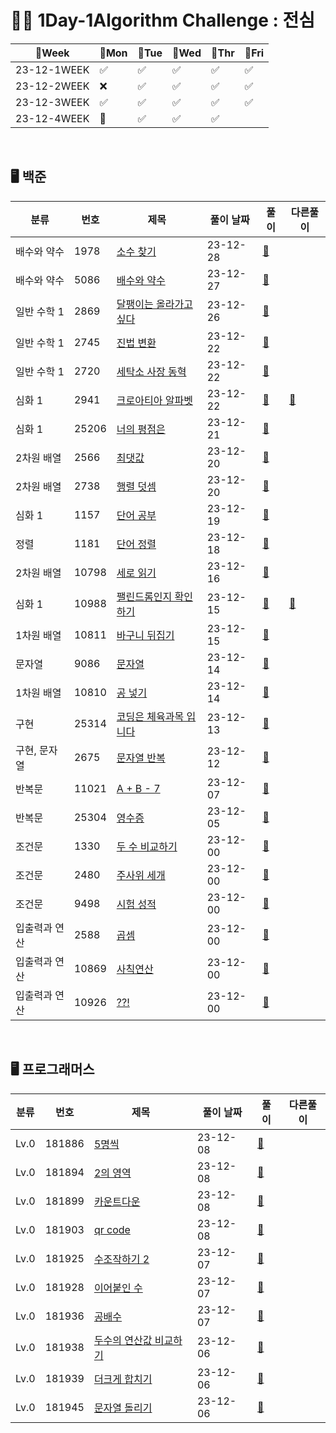 # 👩‍💻 1Day-1Algorithm Challenge : 전심

| 📆Week | 🔵Mon | 🔵Tue | 🔵Wed | 🔵Thr | 🔵Fri |
|--------| ---- | ---- | ---- |-------| ---- |
| 23-12-1WEEK | ✅    | ✅    | ✅    | ✅     | ✅    |
| 23-12-2WEEK | ❌    | ✅    | ✅    | ✅     | ✅     |
| 23-12-3WEEK | ✅    |  ✅  |  ✅  |   ✅    |  ✅    |
| 23-12-4WEEK | 🎅 | ✅ | ✅ | ✅ |  |

[//]: # (| --WEEK |     |    |    |     |      |   | |)

<br>



## 🖥️ 백준

| 분류      | 번호    | 제목                                                    | 풀이 날짜    | 풀이                                                         | 다른풀이                                                     |
|---------|-------|-------------------------------------------------------|----------| ------------------------------------------------------------ | ------------------------------------------------------------ |
| 배수와 약수 | 1978 | [소수 찾기](https://www.acmicpc.net/problem/1978) | 23-12-28 | [🔗](https://github.com/wholeheartedness/AlgorithmStudy/blob/main/BaekJoon/divisor_multiple_decimal/b1978/Main.java) |  |
| 배수와 약수 | 5086 | [배수와 약수](https://www.acmicpc.net/problem/5086) | 23-12-27 | [🔗](https://github.com/wholeheartedness/AlgorithmStudy/blob/main/BaekJoon/divisor_multiple_decimal/b5086/Main.java) |  |
| 일반 수학 1 | 2869 | [달팽이는 올라가고 싶다](https://www.acmicpc.net/problem/2869) | 23-12-26 | [🔗](https://github.com/wholeheartedness/AlgorithmStudy/blob/main/BaekJoon/Math1/b2869/Main.java) |  |
| 일반 수학 1 | 2745  | [진법 변환](https://www.acmicpc.net/problem/2745)         | 23-12-22 | [🔗](https://github.com/wholeheartedness/AlgorithmStudy/blob/main/BaekJoon/Math1/b2745/Main.java) |  |
| 일반 수학 1 | 2720  | [세탁소 사장 동혁](https://www.acmicpc.net/problem/2720)     | 23-12-22 | [🔗](https://github.com/wholeheartedness/AlgorithmStudy/blob/main/BaekJoon/Math1/b2720/Main.java) |  |
| 심화 1    | 2941  | [크로아티아 알파벳](https://www.acmicpc.net/problem/2941)     | 23-12-22 | [🔗](https://github.com/wholeheartedness/AlgorithmStudy/blob/main/BaekJoon/Advence1/b2941/Main.java) | [📝](https://github.com/wholeheartedness/AlgorithmStudy/blob/main/BaekJoon/Advence1/b2941/otherSolution.java) |
| 심화 1    | 25206 | [너의 평점은](https://www.acmicpc.net/problem/25206)       | 23-12-21 | [🔗](https://github.com/wholeheartedness/AlgorithmStudy/blob/main/BaekJoon/Advence1/b25206/Main.java) |  |
| 2차원 배열  | 2566  | [최댓값](https://www.acmicpc.net/problem/2566)           | 23-12-20 | [🔗](https://github.com/wholeheartedness/AlgorithmStudy/blob/main/BaekJoon/Two-Demensional-Array/b2566/Main.java) |  |
| 2차원 배열  | 2738  | [행렬 덧셈](https://www.acmicpc.net/problem/2738)         | 23-12-20 | [🔗](https://github.com/wholeheartedness/AlgorithmStudy/blob/main/BaekJoon/Two-Demensional-Array/b2738/Main.java) |  |
| 심화 1    | 1157  | [단어 공부](https://www.acmicpc.net/problem/1157)         | 23-12-19 | [🔗](https://github.com/wholeheartedness/AlgorithmStudy/blob/main/BaekJoon/implement/b1157/Main.java) |  |
| 정렬 | 1181  | [단어 정렬](https://www.acmicpc.net/problem/1181)         | 23-12-18 | [🔗](https://github.com/wholeheartedness/AlgorithmStudy/blob/main/BaekJoon/String/b1181/Main.java) |  |
| 2차원 배열  | 10798 | [세로 읽기](https://www.acmicpc.net/problem/10798)        | 23-12-16 | [🔗](https://github.com/wholeheartedness/AlgorithmStudy/blob/main/BaekJoon/String/b10798/Main.java) |  |
| 심화 1    | 10988 | [팰린드롬인지 확인하기](https://www.acmicpc.net/problem/10988)  | 23-12-15 | [🔗](https://github.com/wholeheartedness/AlgorithmStudy/blob/main/BaekJoon/String/b10988/Main.java) | [📝](https://github.com/wholeheartedness/AlgorithmStudy/blob/main/BaekJoon/String/b10988/otherSolution.java) |
| 1차원 배열  | 10811 | [바구니 뒤집기](https://www.acmicpc.net/problem/10811)      | 23-12-15 | [🔗](https://github.com/wholeheartedness/AlgorithmStudy/blob/main/BaekJoon/String/b10811/Main.java) |                                                              |
| 문자열     | 9086  | [문자열](https://www.acmicpc.net/problem/9086)           | 23-12-14 | [🔗](https://github.com/wholeheartedness/AlgorithmStudy/blob/main/BaekJoon/String/b9086/Main.java) |                                                              |
| 1차원 배열      | 10810 | [공 넣기](https://www.acmicpc.net/problem/10810)         | 23-12-14 | [🔗](https://github.com/wholeheartedness/AlgorithmStudy/blob/main/BaekJoon/implement/b10810/Main.java) |                                                              |
| 구현      | 25314 | [코딩은 체육과목 입니다](https://www.acmicpc.net/problem/25314) | 23-12-13 | [🔗](https://github.com/wholeheartedness/AlgorithmStudy/blob/main/BaekJoon/implement/b25314/Main.java) |                                                              |
| 구현, 문자열 | 2675  | [문자열 반복](https://www.acmicpc.net/problem/2675)        | 23-12-12 | [🔗](https://github.com/wholeheartedness/AlgorithmStudy/blob/main/BaekJoon/String/b2675/Main.java) |                                                              |
| 반복문     | 11021 | [A + B - 7](http://boj.kr/11021)                      | 23-12-07 | [🔗](https://github.com/wholeheartedness/AlgorithmStudy/blob/main/BaekJoon/Loop_State/b11021/Main.java) |                                                              |
| 반복문     | 25304 | [영수증](http://boj.kr/25304)                            | 23-12-05 | [🔗](https://github.com/wholeheartedness/AlgorithmStudy/blob/main/BaekJoon/Loop_State/b25304/Main.java) |                                                              |
| 조건문     | 1330  | [두 수 비교하기](http://boj.kr/1330)                        | 23-12-00 | [🔗](https://github.com/wholeheartedness/AlgorithmStudy/blob/main/BaekJoon/Conditional/b1330/Main.java) |                                                              |
| 조건문     | 2480  | [주사위 세개](http://boj.kr/2480)                          | 23-12-00 | [🔗](https://github.com/wholeheartedness/AlgorithmStudy/blob/main/BaekJoon/Conditional/b2480/Main.java) |                                                              |
| 조건문     | 9498  | [시험 성적](http://boj.kr/9498)                           | 23-12-00 | [🔗](https://github.com/wholeheartedness/AlgorithmStudy/blob/main/StudyWeek/Week2_12_2/b9498/Main.java) |                                                              |
| 입출력과 연산 | 2588  | [곱셈](http://boj.kr/2588)                              | 23-12-00 | [🔗](https://github.com/wholeheartedness/AlgorithmStudy/blob/main/BaekJoon/IoAndBasicOperations/b2588/Main.java) |                                                              |
| 입출력과 연산 | 10869 | [사칙연산](http://boj.kr/10869)                           | 23-12-00 | [🔗](https://github.com/wholeheartedness/AlgorithmStudy/blob/main/BaekJoon/IoAndBasicOperations/b10869/Main.java) |                                                              |
| 입출력과 연산 | 10926 | [??!](http://boj.kr/10926)                            | 23-12-00 | [🔗](https://github.com/wholeheartedness/AlgorithmStudy/blob/main/BaekJoon/IoAndBasicOperations/b10926/Main.java) |                                                              |

<br>  

## 🖥️ 프로그래머스

| 분류         | 번호   | 제목                                                         | 풀이 날짜 | 풀이                                                         | 다른풀이 |
|------------| ------ | ------------------------------------------------------------ | --------- | ------------------------------------------------------------ | -------- |
| Lv.0 | 181886 | [5명씩](https://school.programmers.co.kr/learn/courses/30/lessons/181886) | 23-12-08  | [🔗]( https://github.com/wholeheartedness/AlgorithmStudy/blob/main/Programmers/Challenges/p181886/Solution.java) |          |
| Lv.0 | 181894 | [2의 영역](https://school.programmers.co.kr/learn/courses/30/lessons/181894) | 23-12-08  | [🔗]( https://github.com/wholeheartedness/AlgorithmStudy/blob/main/Programmers/Challenges/p181894/Solution.java) |          |
| Lv.0 | 181899 | [카운트다운](https://school.programmers.co.kr/learn/courses/30/lessons/181899) | 23-12-08  | [🔗]( https://github.com/wholeheartedness/AlgorithmStudy/blob/main/Programmers/Challenges/p181899/Solution.java) |          |
| Lv.0 | 181903 | [qr code](https://school.programmers.co.kr/learn/courses/30/lessons/181903) | 23-12-08  | [🔗]( https://github.com/wholeheartedness/AlgorithmStudy/blob/main/Programmers/Challenges/p181903/Solution.java) |          |
| Lv.0 | 181925 | [수조작하기 2](https://school.programmers.co.kr/learn/courses/30/lessons/181925) | 23-12-07  | [🔗]( https://github.com/wholeheartedness/AlgorithmStudy/blob/main/Programmers/Challenges/p181925/Solution.java) |          |
| Lv.0 | 181928 | [이어붙인 수](https://school.programmers.co.kr/learn/courses/30/lessons/181928) | 23-12-07  | [🔗]( https://github.com/wholeheartedness/AlgorithmStudy/blob/main/Programmers/Challenges/p181928/Solution.java) |          |
| Lv.0 | 181936 | [공배수](https://school.programmers.co.kr/learn/courses/30/lessons/181936) | 23-12-07  | [🔗]( https://github.com/wholeheartedness/AlgorithmStudy/blob/main/Programmers/Challenges/p181936/Solution.java) |          |
| Lv.0 | 181938 | [두수의 연산값 비교하기](https://school.programmers.co.kr/learn/courses/30/lessons/181938) | 23-12-06  | [🔗]( https://github.com/wholeheartedness/AlgorithmStudy/blob/main/Programmers/Challenges/p181938/Solution.java) |          |
| Lv.0 | 181939 | [더크게 합치기](https://school.programmers.co.kr/learn/courses/30/lessons/181939) | 23-12-06  | [🔗]( https://github.com/wholeheartedness/AlgorithmStudy/blob/main/Programmers/Challenges/p181939/Solution.java) |          |
| Lv.0 | 181945 | [문자열 돌리기](https://school.programmers.co.kr/learn/courses/30/lessons/181945) | 23-12-06  | [🔗]( https://github.com/wholeheartedness/AlgorithmStudy/blob/main/Programmers/Challenges/p181945/Solution.java) |          |
